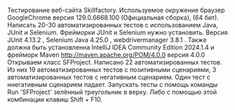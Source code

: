 Тестирование веб-сайта Skillfactory. Используемое окружение браузер GoogleChrome версия 129.0.6668.100 (Официальная сборка), (64 бит).
Написать 20-30 автоматизированных тестов с использованием Java, JUnit и Selenium. Фрейморки JUnit и Selenium нужно установить.
Версия JUnit 4.13.2 , Selenium Java 4.25.0 , webdrivermanager 3.8.1 .
Также должна быть установленна IntelliJ IDEA Community Edition 2024.1.4 и фрейморк Maven http://maven.apache.org/POM/4.0.0 версия 4.0.0
Открываем класс SFProject.
Написано 22 автоматизированных тестов. Из них 19 автоматизированных тестов с позитивными сценариями, 3 автоматизированных тестов с негативным сценарием. Один тест с ннегативным сценарием падает.
Запускать тесты с помощь команды Run 'SFProject' зелённый треугольник в верху. Либо с помощью этой комбинации клавиш Shift + F10.